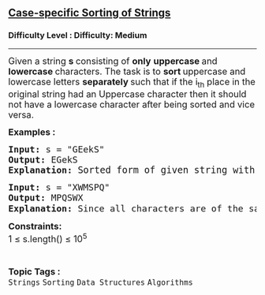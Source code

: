 <h2><a href="https://www.geeksforgeeks.org/problems/case-specific-sorting-of-strings4845/1?_gl=1*1a7xjti*_up*MQ..*_gs*MQ..&gclid=CjwKCAjwx8nCBhAwEiwA_z__08w3yPvoV4V7wKRy8uRBpDdL_JCMrTZB8GpUXl5ZDQPkjUMub9eL3xoC0rwQAvD_BwE&gbraid=0AAAAAC9yBkA3syC7iL4gslx5aR8WWgVAz">Case-specific Sorting of Strings</a></h2><h3>Difficulty Level : Difficulty: Medium</h3><hr><div class="problems_problem_content__Xm_eO"><p><span style="font-size: 18px;">Given a string <strong>s </strong>consisting of <strong>only</strong>&nbsp;<strong>uppercase </strong>and <strong>lowercase </strong>characters. The task is to <strong>sort </strong>uppercase and lowercase letters <strong>separately </strong>such that if the i<sub>th</sub> place in the original string had an Uppercase character then it should not have a lowercase character after being sorted and vice versa.</span></p>
<p><strong><span style="font-size: 18px;">Examples : <br></span></strong></p>
<pre><strong><span style="font-size: 18px;">Input: </span></strong><span style="font-size: 18px;">s = "GEekS"
<strong>Output: </strong>EGekS<strong>
Explanation: </strong></span><span style="font-size: 14pt;">Sorted form of given string with the same case of character will result in output as EGekS.</span></pre>
<pre><strong><span style="font-size: 18px;">Input: </span></strong><span style="font-size: 18px;">s = "XWMSPQ"
<strong>Output: </strong>MPQSWX<strong>
Explanation: </strong>Since all characters are of the same case </span><span style="font-size: 14pt;">We can simply perform a <span style="font-family: -apple-system, BlinkMacSystemFont, 'Segoe UI', Roboto, Oxygen, Ubuntu, Cantarell, 'Open Sans', 'Helvetica Neue', sans-serif;">sorting</span><span style="font-family: -apple-system, BlinkMacSystemFont, 'Segoe UI', Roboto, Oxygen, Ubuntu, Cantarell, 'Open Sans', 'Helvetica Neue', sans-serif;"> operation on the entire string.</span></span></pre>
<p><span style="font-size: 18px;"><strong>Constraints:</strong> </span><br><span style="font-size: 18px;">1 ≤ s.length() ≤ 10<sup>5</sup></span></p></div><br><p><span style=font-size:18px><strong>Topic Tags : </strong><br><code>Strings</code>&nbsp;<code>Sorting</code>&nbsp;<code>Data Structures</code>&nbsp;<code>Algorithms</code>&nbsp;